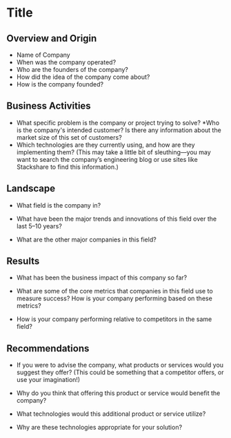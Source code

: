 # Title

## Overview and Origin
* Name of Company
* When was the company operated?
* Who are the founders of the company?
* How did the idea of the company come about?
* How is the company founded?

## Business Activities
* What specific problem is the company or project trying to solve?
*Who is the company's intended customer? Is there any information about the market size of this set of customers?
* Which technologies are they currently using, and how are they implementing them? (This may take a little bit of sleuthing&mdash;you may want to search the company’s engineering blog or use sites like Stackshare to find this information.)
## Landscape
* What field is the company in?

* What have been the major trends and innovations of this field over the last 5&ndash;10 years?

* What are the other major companies in this field?
## Results

* What has been the business impact of this company so far?

* What are some of the core metrics that companies in this field use to measure success? How is your company performing based on these metrics?

* How is your company performing relative to competitors in the same field?

## Recommendations

* If you were to advise the company, what products or services would you suggest they offer? (This could be something that a competitor offers, or use your imagination!)

* Why do you think that offering this product or service would benefit the company?

* What technologies would this additional product or service utilize?

* Why are these technologies appropriate for your solution?
